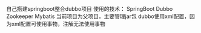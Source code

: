 自己搭建springboot整合dubbo项目
使用的技术：
	SpringBoot
	Dubbo
	Zookeeper
	Mybatis
当前项目为父项目，主要管理jar包
dubbo使用xml配置，因为xml配置可使用事物，注解无法使用事物
